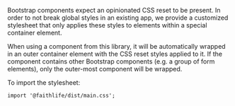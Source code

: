 Bootstrap components expect an opinionated CSS reset to be present. In order to not break global styles in an existing app, we provide a customized stylesheet that only applies these styles to elements within a special container element.

When using a component from this library, it will be automatically wrapped in an outer container element with the CSS reset styles applied to it. If the component contains other Bootstrap components (e.g. a group of form elements), only the outer-most component will be wrapped.

To import the stylesheet:

```
import '@faithlife/dist/main.css';
```
